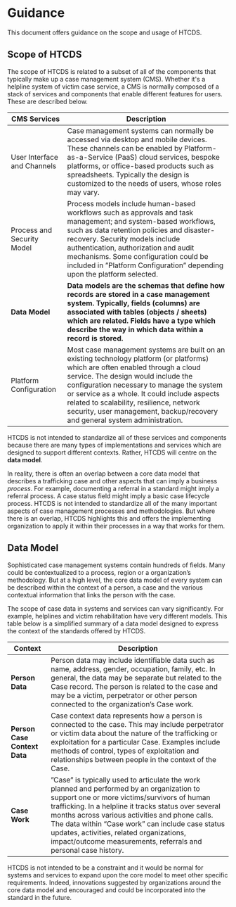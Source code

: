 # Guidance

This document offers guidance on the scope and usage of HTCDS.

## Scope of HTCDS

The scope of HTCDS is related to a subset of all of the components that typically make up a case management system (CMS). Whether it's a helpline system of victim case  service, a CMS is normally composed of a stack of services and components that enable different features for users. These are described below.

| CMS Services                | Description                                                  |
| --------------------------- | ------------------------------------------------------------ |
| User Interface and Channels | Case management systems can normally be accessed via desktop and mobile devices. These channels can be enabled by Platform-as-a-Service (PaaS) cloud services, bespoke platforms, or office-based products such as spreadsheets. Typically the design is customized to the needs of users, whose roles may vary. |
| Process and Security Model  | Process models include human-based workflows such as approvals and task management; and system-based workflows, such as data retention policies and disaster-recovery. Security models include authentication, authorization and audit mechanisms. Some configuration could be included in ”Platform Configuration” depending upon the platform selected. |
| **Data Model**              | **Data models are the schemas that define how records are stored in a case management system. Typically, fields (columns) are associated with tables (objects / sheets) which are related. Fields have a type which describe the way in which data within a record is stored.** |
| Platform Configuration      | Most case management systems are built on an existing technology platform (or platforms) which are often enabled through a cloud service. The design would include the configuration necessary to manage the system or service as a whole. It could include aspects related to scalability, resilience, network security, user management, backup/recovery and general system administration. |

HTCDS is not intended to standardize all of these services and components because there are many types of implementations and services which are designed to support different contexts. Rather, HTCDS will centre on the **data model**.

In reality, there is often an overlap between a core data model that describes a trafficking case and other aspects that can imply a business *process*. For example, documenting a referral in a standard might imply a referral process. A case status field might imply a basic case lifecycle process. HTCDS is not intended to standardize all of the many important aspects of case management processes and methodologies. But where there is an overlap, HTCDS highlights this and offers the implementing organization to apply it within their processes in a way that works for them.

## Data Model

Sophisticated case management systems contain hundreds of fields. Many could be contextualized to a process, region or a organization’s methodology. But at a high level, the core data model of every system can be described within the context of a person, a case and the various contextual information that links the person with the case.

The scope of case data in systems and services can vary significantly. For example, helplines and victim rehabilitation have very different models. This table below is a simplified summary of a data model designed to express the context of the standards offered by HTCDS.

| Context                      | Description                                                  |
| ---------------------------- | ------------------------------------------------------------ |
| **Person Data**              | Person data may include identifiable data such as name, address, gender, occupation, family, etc. In general, the data may be separate but related to the Case record. The person is related to the case and may be a victim, perpetrator or other person connected to the organization’s Case work. |
| **Person Case Context Data** | Case context data represents how a person is connected to the case. This may include perpetrator or victim data about the nature of the trafficking or exploitation for a particular Case. Examples include methods of control, types of exploitation and relationships between people in the context of the Case. |
| **Case Work**                | ”Case” is typically used to articulate the work planned and performed by an organization to support one or more victims/survivors of human trafficking. In a helpline it tracks status over several months across various activities and phone calls. The data within “Case work” can include case status updates, activities, related organizations, impact/outcome measurements, referrals and personal case history. |

HTCDS is not intended to be a constraint and it would be normal for systems and services to expand upon the core model to meet other specific requirements. Indeed, innovations suggested by organizations around the core data model and encouraged and could be incorporated into the standard in the future.
